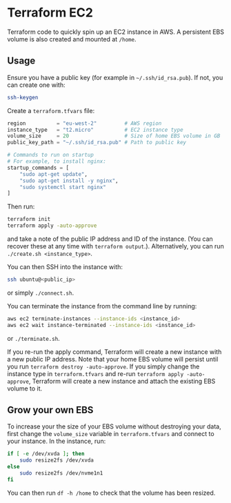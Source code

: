 # Terraform EC2

Terraform code to quickly spin up an EC2 instance in AWS. A persistent EBS volume is also created and mounted at `/home`.

## Usage

Ensure you have a public key (for example in `~/.ssh/id_rsa.pub`). If not, you can create one with:
    
```bash
ssh-keygen
```

Create a `terraform.tfvars` file:

```terraform
region          = "eu-west-2"         # AWS region
instance_type   = "t2.micro"          # EC2 instance type
volume_size     = 20                  # Size of home EBS volume in GB
public_key_path = "~/.ssh/id_rsa.pub" # Path to public key

# Commands to run on startup
# For example, to install nginx:
startup_commands = [
    "sudo apt-get update",
    "sudo apt-get install -y nginx",
    "sudo systemctl start nginx"
]
```

Then run:

```bash
terraform init
terraform apply -auto-approve
```

and take a note of the public IP address and ID of the instance. (You can recover these at any time with `terraform output`.). Alternatively, you can run `./create.sh <instance_type>`.

You can then SSH into the instance with:

```bash
ssh ubuntu@<public_ip>
```

or simply `./connect.sh`.

You can terminate the instance from the command line by running:

```bash
aws ec2 terminate-instances --instance-ids <instance_id>
aws ec2 wait instance-terminated --instance-ids <instance_id>
```

or `./terminate.sh`.

If you re-run the apply command, Terraform will create a new instance with a new public IP address. Note that your home EBS volume will persist until you run `terraform destroy -auto-approve`. If you simply change the instance type in `terraform.tfvars` and re-run `terraform apply -auto-approve`, Terraform will create a new instance and attach the existing EBS volume to it.

## Grow your own EBS

To increase your the size of your EBS volume without destroying your data, first change the `volume_size` variable in `terraform.tfvars` and connect to your instance. In the instance, run:

```bash
if [ -e /dev/xvda ]; then
    sudo resize2fs /dev/xvda
else
    sudo resize2fs /dev/nvme1n1
fi
```

You can then run `df -h /home` to check that the volume has been resized.
